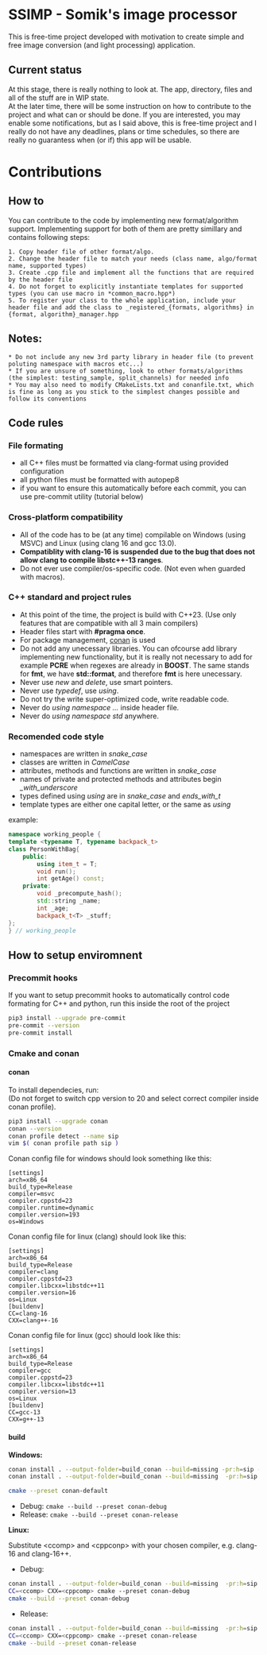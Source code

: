 # SSIMP - Somik's image processor
This is free-time project developed with motivation to create simple and free image conversion (and light processing) application.

## Current status
At this stage, there is really nothing to look at. The app, directory, files and all of the stuff are in WIP state.\
At the later time, there will be some instruction on how to contribute to the project and what can or should be done. If you are interested, you may enable some notifications, but as I said above, this is free-time project and I really do not have any deadlines, plans or time schedules, so there are really no guarantess when (or if) this app will be usable.

# Contributions
## How to
You can contribute to the code by implementing new format/algorithm support. Implementing support for both of them are pretty simillary and contains following steps:

    1. Copy header file of other format/algo.
    2. Change the header file to match your needs (class name, algo/format name, supported types)
    3. Create .cpp file and implement all the functions that are required by the header file
    4. Do not forget to explicitly instantiate templates for supported types (you can use macro in *common_macro.hpp*)
    5. To register your class to the whole application, include your header file and add the class to _registered_{formats, algorithms} in {format, algorithm}_manager.hpp

## Notes:
    * Do not include any new 3rd party library in header file (to prevent poluting namespace with macros etc...)
    * If you are unsure of something, look to other formats/algorithms (the simplest: testing_sample, split_channels) for needed info
    * You may also need to modify CMakeLists.txt and conanfile.txt, which is fine as long as you stick to the simplest changes possible and follow its conventions

## Code rules
### File formating
* all C++ files must be formatted via clang-format using provided configuration
* all python files must be formatted with autopep8
* if you want to ensure this automatically before each commit, you can use pre-commit utility (tutorial below)

### Cross-platform compatibility
* All of the code has to be (at any time) compilable on Windows (using MSVC) and Linux (using clang 16 and gcc 13.0).
* **Compatiblity with clang-16 is suspended due to the bug that does not allow clang to compile libstc++-13 ranges**.
* Do not ever use compiler/os-specific code. (Not even when guarded with macros).

### C++ standard and project rules
* At this point of the time, the project is build with C++23. (Use only features that are compatible with all 3 main compilers)
* Header files start with **#pragma once**.
* For package management, [conan](https://conan.io)  is used
* Do not add any unecessary libraries. You can ofcourse add library implementing new functionality, but it is really not necessary to add for example **PCRE** when regexes are already in **BOOST**. The same stands for **fmt**, we have **std::format**, and therefore **fmt** is here unecessary.
* Never use *new* and *delete*, use smart pointers.
* Never use *typedef*, use *using*.
* Do not try the write super-optimized code, write readable code.
* Never do *using namespace ...* inside header file.
* Never do *using namespace std* anywhere.

### Recomended code style
* namespaces are written in *snake_case*
* classes are written in *CamelCase*
* attributes, methods and functions are written in *snake_case*
* names of private and protected methods and attributes begin *_with_underscore*
* types defined using *using* are in *snake_case* and *ends_with_t*
* template types are either one capital letter, or the same as *using*

example:
``` cpp
namespace working_people {
template <typename T, typename backpack_t>
class PersonWithBag{
    public:
        using item_t = T;
        void run();
        int getAge() const;
    private:
        void _precompute_hash();
        std::string _name;
        int _age;
        backpack_t<T> _stuff;
};
} // working_people
```


## How to setup enviromnent
### Precommit hooks
If you want to setup precommit hooks to automatically control code formating for C++ and python, run this inside the root of the project
``` bash
pip3 install --upgrade pre-commit
pre-commit --version
pre-commit install
```

### Cmake and conan
#### conan
To install dependecies, run:\
(Do not forget to switch cpp version to 20 and select correct compiler inside conan profile).
``` bash
pip3 install --upgrade conan
conan --version
conan profile detect --name sip
vim $( conan profile path sip )
```
Conan config file for windows should look something like this:
```
[settings]
arch=x86_64
build_type=Release
compiler=msvc
compiler.cppstd=23
compiler.runtime=dynamic
compiler.version=193
os=Windows
```

Conan config file for linux (clang) should look like this:
```
[settings]
arch=x86_64
build_type=Release
compiler=clang
compiler.cppstd=23
compiler.libcxx=libstdc++11
compiler.version=16
os=Linux
[buildenv]
CC=clang-16
CXX=clang++-16
```

Conan config file for linux (gcc) should look like this:
```
[settings]
arch=x86_64
build_type=Release
compiler=gcc
compiler.cppstd=23
compiler.libcxx=libstdc++11
compiler.version=13
os=Linux
[buildenv]
CC=gcc-13
CXX=g++-13
```

#### build
**Windows:**

``` bash
conan install . --output-folder=build_conan --build=missing -pr:h=sip -pr:b=sip
conan install . --output-folder=build_conan --build=missing  -pr:h=sip -pr:b=sip -s build_type=Debug

cmake --preset conan-default
```

* Debug: `cmake --build --preset conan-debug`
* Release: `cmake --build --preset conan-release`

**Linux:**

Substitute \<ccomp\> and \<cppconp\> with your chosen compiler, e.g. clang-16 and clang-16++.

* Debug:
``` bash
conan install . --output-folder=build_conan --build=missing  -pr:h=sip -pr:b=sip -s build_type=Debug
CC=<ccomp> CXX=<cppcomp> cmake --preset conan-debug
cmake --build --preset conan-debug
```

* Release:
``` bash
conan install . --output-folder=build_conan --build=missing  -pr:h=sip -pr:b=sip
CC=<ccomp> CXX=<cppcomp> cmake --preset conan-release
cmake --build --preset conan-release
```
